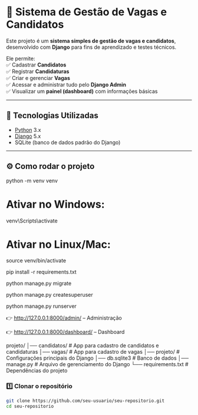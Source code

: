 # 📝 Sistema de Gestão de Vagas e Candidatos

Este projeto é um **sistema simples de gestão de vagas e candidatos**, desenvolvido com **Django** para fins de aprendizado e testes técnicos.  

Ele permite:  
✅ Cadastrar **Candidatos**  
✅ Registrar **Candidaturas**  
✅ Criar e gerenciar **Vagas**  
✅ Acessar e administrar tudo pelo **Django Admin**  
✅ Visualizar um **painel (dashboard)** com informações básicas  

---

## 🚀 Tecnologias Utilizadas
- [Python](https://www.python.org/) 3.x  
- [Django](https://www.djangoproject.com/) 5.x  
- SQLite (banco de dados padrão do Django)  

---

## ⚙️ Como rodar o projeto
python -m venv venv
# Ativar no Windows:
venv\Scripts\activate
# Ativar no Linux/Mac:
source venv/bin/activate

pip install -r requirements.txt

python manage.py migrate

python manage.py createsuperuser

python manage.py runserver


👉 http://127.0.0.1:8000/admin/
 – Administração


👉 http://127.0.0.1:8000/dashboard/
 – Dashboard

 projeto/
│── candidatos/      # App para cadastro de candidatos e candidaturas
│── vagas/           # App para cadastro de vagas
│── projeto/         # Configurações principais do Django
│── db.sqlite3       # Banco de dados
│── manage.py        # Arquivo de gerenciamento do Django
└── requirements.txt # Dependências do projeto

### 1️⃣ Clonar o repositório
```bash
git clone https://github.com/seu-usuario/seu-repositorio.git
cd seu-repositorio
